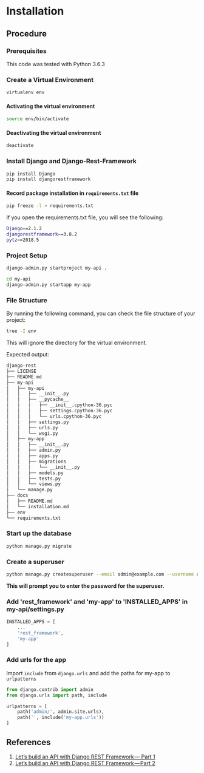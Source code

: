 # Installation

## Procedure

### Prerequisites

This code was tested with Python 3.6.3

### Create a Virtual Environment

```bash
virtualenv env
```

#### Activating the virtual environment

```bash
source env/bin/activate
```

#### Deactivating the virtual environment

```bash
deactivate
```

### Install Django and Django-Rest-Framework

```bash
pip install Django
pip install djangorestframework
```

#### Record package installation in `requirements.txt` file

```bash
pip freeze -l > requirements.txt
```

If you open the requirements.txt file, you will see the following:

```bash
Django==2.1.2
djangorestframework==3.8.2
pytz==2018.5
```

### Project Setup

```bash
django-admin.py startproject my-api .
```

```bash
cd my-api
django-admin.py startapp my-app
```

### File Structure

By running the following command, you can check the file structure of your project:

```bash
tree -I env
```

This will ignore the directory for the virtual environment.

Expected output:

```bash
django-rest
├── LICENSE
├── README.md
├── my-api
│   ├── my-api
│   │   ├── __init__.py
│   │   ├── __pycache__
│   │   │   ├── __init__.cpython-36.pyc
│   │   │   ├── settings.cpython-36.pyc
│   │   │   └── urls.cpython-36.pyc
│   │   ├── settings.py
│   │   ├── urls.py
│   │   └── wsgi.py
│   ├── my-app
│   │   ├── __init__.py
│   │   ├── admin.py
│   │   ├── apps.py
│   │   ├── migrations
│   │   │   └── __init__.py
│   │   ├── models.py
│   │   ├── tests.py
│   │   └── views.py
│   └── manage.py
├── docs
│   ├── README.md
│   └── installation.md
├── env
└── requirements.txt
```

### Start up the database

```bash
python manage.py migrate
```

### Create a superuser

```bash
python manage.py createsuperuser --email admin@example.com --username admin
```

__This will prompt you to enter the password for the superuser.__

### Add 'rest_framework' and 'my-app' to 'INSTALLED_APPS' in my-api/settings.py

```python
INSTALLED_APPS = [
    ...
    'rest_framework',
    'my-app'
]
```

### Add urls for the app

Import `include` from `django.urls` and add the paths for my-app to `urlpatterns`

```python
from django.contrib import admin
from django.urls import path, include

urlpatterns = [
    path('admin/', admin.site.urls),
    path('', include('my-app.urls'))
]
```

## References

1. [Let’s build an API with Django REST Framework — Part 1](https://medium.com/backticks-tildes/lets-build-an-api-with-django-rest-framework-32fcf40231e5)
2. [Let’s build an API with Django REST Framework — Part 2](https://medium.com/backticks-tildes/lets-build-an-api-with-django-rest-framework-part-2-cfb87e2c8a6c)
